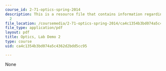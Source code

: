 ```yaml
---
course_id: 2-71-optics-spring-2014
description: This is a resource file that contains information regarding lab demo
  2
file_location: /coursemedia/2-71-optics-spring-2014/ca4c1354b3bd074a5c4362d2bdd5cc95_MIT2_71S14_Demo_2.pdf
file_type: application/pdf
layout: pdf
title: Optics, Lab Demo 2
type: course
uid: ca4c1354b3bd074a5c4362d2bdd5cc95

---
```

None